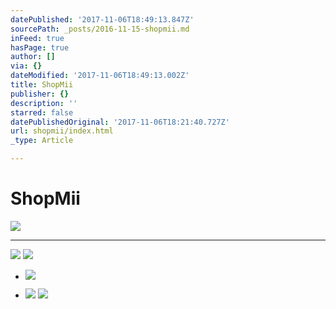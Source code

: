 ```yaml
---
datePublished: '2017-11-06T18:49:13.847Z'
sourcePath: _posts/2016-11-15-shopmii.md
inFeed: true
hasPage: true
author: []
via: {}
dateModified: '2017-11-06T18:49:13.002Z'
title: ShopMii
publisher: {}
description: ''
starred: false
datePublishedOriginal: '2017-11-06T18:21:40.727Z'
url: shopmii/index.html
_type: Article

---
```

# **ShopMii**
![](https://the-grid-user-content.s3-us-west-2.amazonaws.com/28b41c7b-f21b-4773-968e-85c3f2dd961c.jpg)

---

![](https://the-grid-user-content.s3-us-west-2.amazonaws.com/7b017a95-2711-4845-8db2-d0583cb74dca.png)
![](https://the-grid-user-content.s3-us-west-2.amazonaws.com/d841b18f-efba-405d-bca1-de17b3ec569e.png)

* ![](https://the-grid-user-content.s3-us-west-2.amazonaws.com/22025c93-f35f-457b-85fd-418127b069fd.png)

* ![](https://the-grid-user-content.s3-us-west-2.amazonaws.com/f0a6d6dc-7119-4327-bb74-bf4529850d9b.jpg)
![](https://the-grid-user-content.s3-us-west-2.amazonaws.com/46f26e42-1f31-4d3f-9aff-73c151c29be1.png)